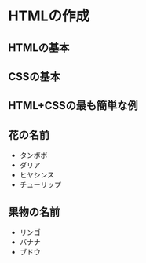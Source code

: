 # HTMLの作成
## HTMLの基本
## CSSの基本
## HTML+CSSの最も簡単な例

## 花の名前
- タンポポ
- ダリア
- ヒヤシンス
- チューリップ

## 果物の名前
- リンゴ
- バナナ
- ブドウ